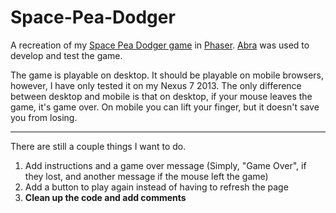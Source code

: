 # Space-Pea-Dodger
A recreation of my [Space Pea Dodger game](https://scratch.mit.edu/projects/10054599/) in [Phaser](http://phaser.io/).
[Abra](https://aurifexlabs.com/) was used to develop and test the game.

The game is playable on desktop. It should be playable on mobile browsers, however, I have only tested it on my Nexus 7 2013.
The only difference between desktop and mobile is that on desktop, if your mouse leaves the game, it's game over. On mobile you can lift your finger, but it doesn't save you from losing.
___

There are still a couple things I want to do.

1. Add instructions and a game over message (Simply, "Game Over", if they lost, and another message if the mouse left the game)
2. Add a button to play again instead of having to refresh the page
3. **Clean up the code and add comments**
